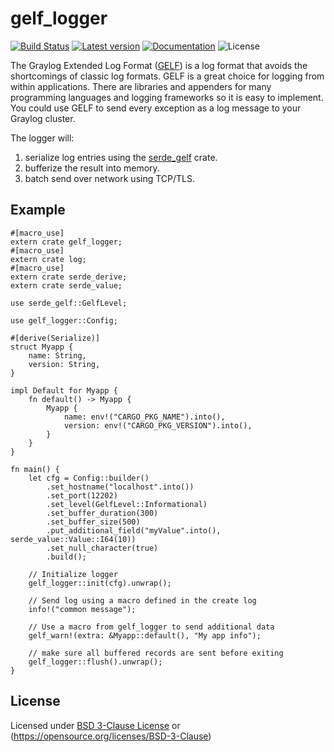 # gelf_logger 

[![Build Status](https://travis-ci.org/ovh/rust-gelf_logger.svg?branch=master)](https://travis-ci.org/ovh/rust-gelf_logger) 
[![Latest version](https://img.shields.io/crates/v/gelf_logger.svg)](https://crates.io/crates/gelf_logger) 
[![Documentation](https://docs.rs/gelf_logger/badge.svg)](https://docs.rs/gelf_logger) 
![License](https://img.shields.io/crates/l/gelf_logger.svg)

The Graylog Extended Log Format ([GELF](http://docs.graylog.org/en/latest/pages/gelf.html)) is a log format that avoids the shortcomings of classic
log formats. GELF is a great choice for logging from within applications. There are libraries
and appenders for many programming languages and logging frameworks so it is easy to implement.
You could use GELF to send every exception as a log message to your Graylog cluster.

The logger will:
1. serialize log entries  using the [serde_gelf](https://crates.io/crates/serde_gelf) crate.
2. bufferize the result into memory.
3. batch send over network using TCP/TLS.

## Example

```rust,no_run
#[macro_use]
extern crate gelf_logger;
#[macro_use]
extern crate log;
#[macro_use]
extern crate serde_derive;
extern crate serde_value;

use serde_gelf::GelfLevel;

use gelf_logger::Config;

#[derive(Serialize)]
struct Myapp {
    name: String,
    version: String,
}

impl Default for Myapp {
    fn default() -> Myapp {
        Myapp {
            name: env!("CARGO_PKG_NAME").into(),
            version: env!("CARGO_PKG_VERSION").into(),
        }
    }
}

fn main() {
    let cfg = Config::builder()
        .set_hostname("localhost".into())
        .set_port(12202)
        .set_level(GelfLevel::Informational)
        .set_buffer_duration(300)
        .set_buffer_size(500)
        .put_additional_field("myValue".into(), serde_value::Value::I64(10))
        .set_null_character(true)
        .build();

    // Initialize logger
    gelf_logger::init(cfg).unwrap();

    // Send log using a macro defined in the create log
    info!("common message");

    // Use a macro from gelf_logger to send additional data
    gelf_warn!(extra: &Myapp::default(), "My app info");

    // make sure all buffered records are sent before exiting
    gelf_logger::flush().unwrap();
}
```

## License

Licensed under [BSD 3-Clause License](./LICENSE) or (https://opensource.org/licenses/BSD-3-Clause)
